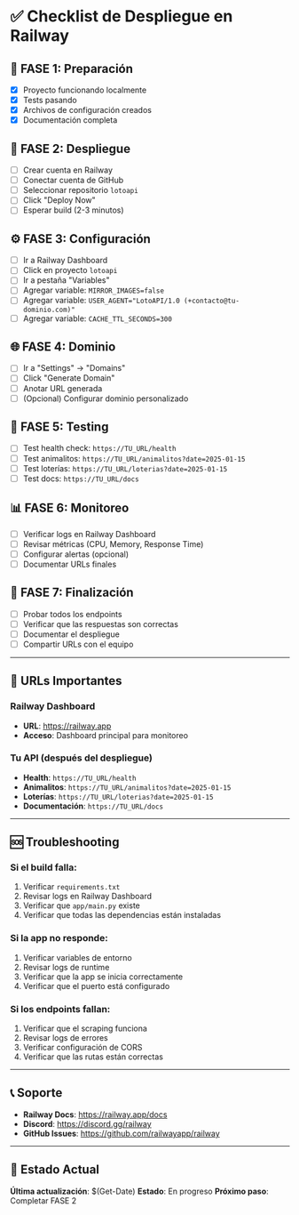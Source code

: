 # ✅ Checklist de Despliegue en Railway

## 🎯 FASE 1: Preparación
- [x] Proyecto funcionando localmente
- [x] Tests pasando
- [x] Archivos de configuración creados
- [x] Documentación completa

## 🚀 FASE 2: Despliegue
- [ ] Crear cuenta en Railway
- [ ] Conectar cuenta de GitHub
- [ ] Seleccionar repositorio `lotoapi`
- [ ] Click "Deploy Now"
- [ ] Esperar build (2-3 minutos)

## ⚙️ FASE 3: Configuración
- [ ] Ir a Railway Dashboard
- [ ] Click en proyecto `lotoapi`
- [ ] Ir a pestaña "Variables"
- [ ] Agregar variable: `MIRROR_IMAGES=false`
- [ ] Agregar variable: `USER_AGENT="LotoAPI/1.0 (+contacto@tu-dominio.com)"`
- [ ] Agregar variable: `CACHE_TTL_SECONDS=300`

## 🌐 FASE 4: Dominio
- [ ] Ir a "Settings" → "Domains"
- [ ] Click "Generate Domain"
- [ ] Anotar URL generada
- [ ] (Opcional) Configurar dominio personalizado

## 🧪 FASE 5: Testing
- [ ] Test health check: `https://TU_URL/health`
- [ ] Test animalitos: `https://TU_URL/animalitos?date=2025-01-15`
- [ ] Test loterías: `https://TU_URL/loterias?date=2025-01-15`
- [ ] Test docs: `https://TU_URL/docs`

## 📊 FASE 6: Monitoreo
- [ ] Verificar logs en Railway Dashboard
- [ ] Revisar métricas (CPU, Memory, Response Time)
- [ ] Configurar alertas (opcional)
- [ ] Documentar URLs finales

## 🎉 FASE 7: Finalización
- [ ] Probar todos los endpoints
- [ ] Verificar que las respuestas son correctas
- [ ] Documentar el despliegue
- [ ] Compartir URLs con el equipo

---

## 🔗 URLs Importantes

### Railway Dashboard
- **URL**: https://railway.app
- **Acceso**: Dashboard principal para monitoreo

### Tu API (después del despliegue)
- **Health**: `https://TU_URL/health`
- **Animalitos**: `https://TU_URL/animalitos?date=2025-01-15`
- **Loterías**: `https://TU_URL/loterias?date=2025-01-15`
- **Documentación**: `https://TU_URL/docs`

---

## 🆘 Troubleshooting

### Si el build falla:
1. Verificar `requirements.txt`
2. Revisar logs en Railway Dashboard
3. Verificar que `app/main.py` existe
4. Verificar que todas las dependencias están instaladas

### Si la app no responde:
1. Verificar variables de entorno
2. Revisar logs de runtime
3. Verificar que la app se inicia correctamente
4. Verificar que el puerto está configurado

### Si los endpoints fallan:
1. Verificar que el scraping funciona
2. Revisar logs de errores
3. Verificar configuración de CORS
4. Verificar que las rutas están correctas

---

## 📞 Soporte

- **Railway Docs**: https://railway.app/docs
- **Discord**: https://discord.gg/railway
- **GitHub Issues**: https://github.com/railwayapp/railway

---

## 🎯 Estado Actual

**Última actualización**: $(Get-Date)
**Estado**: En progreso
**Próximo paso**: Completar FASE 2
